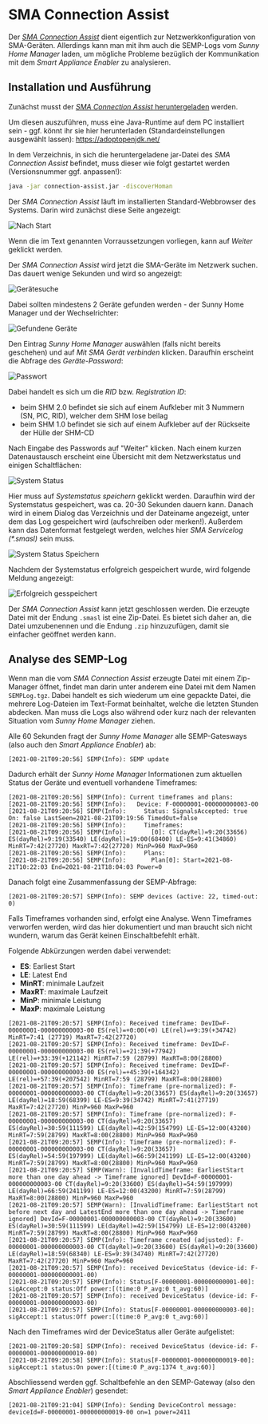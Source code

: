 # SMA Connection Assist

Der [*SMA Connection Assist*](https://www.sma.de/produkte/monitoring-control/sma-connection-assist.html) dient eigentlich zur Netzwerkkonfiguration von SMA-Geräten. Allerdings kann man mit ihm auch die SEMP-Logs vom *Sunny Home Manager* laden, um mögliche Probleme bezüglich der Kommunikation mit dem *Smart Appliance Enabler* zu analysieren.

## Installation und Ausführung

Zunächst musst der [*SMA Connection Assist* heruntergeladen](https://raw.githubusercontent.com/camueller/SmartApplianceEnabler/master/run/connection-assist.jar) werden.

Um diesen auszuführen, muss eine Java-Runtime auf dem PC installiert sein - ggf. könnt ihr sie hier herunterladen (Standardeinstellungen ausgewählt lassen): https://adoptopenjdk.net/

In dem Verzeichnis, in sich die heruntergeladene  jar-Datei des *SMA Connection Assist* befindet, muss dieser wie folgt gestartet werden (Versionsnummer ggf. anpassen!):
```bash
java -jar connection-assist.jar -discoverHoman
```

Der *SMA Connection Assist* läuft im installierten Standard-Webbrowser des Systems. Darin wird zunächst diese Seite angezeigt:

![Nach Start](../pics/ca/NachStart.png)

Wenn die im Text genannten Vorraussetzungen vorliegen, kann auf *Weiter* geklickt werden.

Der *SMA Connection Assist* wird jetzt die SMA-Geräte im Netzwerk suchen. Das dauert wenige Sekunden und wird so angezeigt:

![Gerätesuche](../pics/ca/Geraetesuche.png)

Dabei sollten mindestens 2 Geräte gefunden werden - der Sunny Home Manager und der Wechselrichter:

![Gefundene Geräte](../pics/ca/GefundeneGeraete.png)

Den Eintrag *Sunny Home Manager* auswählen (falls nicht bereits geschehen) und auf *Mit SMA Gerät verbinden* klicken. Daraufhin erscheint die Abfrage des *Geräte-Password*:

![Passwort](../pics/ca/Passwort.png)

Dabei handelt es sich um die *RID* bzw. *Registration ID*:
* beim SHM 2.0 befindet sie sich auf einem Aufkleber mit 3 Nummern (SN, PIC, RID), welcher dem SHM lose beilag
* beim SHM 1.0 befindet sie sich auf einem Aufkleber auf der Rückseite der Hülle der SHM-CD

Nach Eingabe des Passwords auf "Weiter" klicken. Nach einem kurzen Datenaustausch erscheint eine Übersicht mit dem Netzwerkstatus und einigen Schaltflächen:

![System Status](../pics/ca/SystemStatus.png)

Hier muss auf *Systemstatus speichern* geklickt werden. Daraufhin wird der Systemstatus gespeichert, was ca. 20-30 Sekunden dauern kann. Danach wird in einem Dialog das Verzeichnis und der Dateiname angezeigt, unter dem das Log gespeichert wird (aufschreiben oder merken!). Außerdem kann das Datenformat festgelegt werden, welches hier _SMA Servicelog (*.smasl)_ sein muss. 

![System Status Speichern](../pics/ca/SystemStatusSpeichern.png)

Nachdem der Systemstatus erfolgreich gespeichert wurde, wird folgende Meldung angezeigt:

![Erfolgreich gesspeichert](../pics/ca/ErfolgreichGespeichert.png)

Der *SMA Connection Assist* kann jetzt geschlossen werden. Die erzeugte Datei mit der Endung `.smasl` ist eine Zip-Datei. Es bietet sich daher an, die Datei umzubenennen und die Endung `.zip` hinzuzufügen, damit sie einfacher geöffnet werden kann.

## Analyse des SEMP-Log

Wenn man die vom *SMA Connection Assist* erzeugte Datei mit einem Zip-Manager öffnet, findet man darin unter anderem eine Datei mit dem Namen `SEMPLog.tgz`. Dabei handelt es sich wiederum um eine gepackte Datei, die mehrere Log-Dateien im Text-Format beinhaltet, welche die letzten Stunden abdecken. Man muss die Logs also während oder kurz nach der relevanten Situation vom *Sunny Home Manager* ziehen.

Alle 60 Sekunden fragt der *Sunny Home Manager* alle SEMP-Gatesways (also auch den *Smart Appliance Enabler*) ab:
```console
[2021-08-21T09:20:56] SEMP(Info): SEMP update
```

Dadurch erhält der *Sunny Home Manager* Informationen zum aktuellen Status der Geräte und eventuell vorhandene Timeframes:
```console
[2021-08-21T09:20:56] SEMP(Info): Current timeframes and plans: 
[2021-08-21T09:20:56] SEMP(Info):   Device: F-00000001-000000000003-00
[2021-08-21T09:20:56] SEMP(Info):     Status: SignalsAccepted: true On: false LastSeen=2021-08-21T09:19:56 TimedOut=false
[2021-08-21T09:20:56] SEMP(Info):     Timeframes: 
[2021-08-21T09:20:56] SEMP(Info):       [0]: CT(dayRel)=9:20(33656) ES(dayRel)=9:19(33540) LE(dayRel)=19:00(68400) LE-ES=9:41(34860) MinRT=7:42(27720) MaxRT=7:42(27720) MinP=960 MaxP=960
[2021-08-21T09:20:56] SEMP(Info):     Plans: 
[2021-08-21T09:20:56] SEMP(Info):       Plan[0]: Start=2021-08-21T10:22:03 End=2021-08-21T18:04:03 Power=0
```

Danach folgt eine Zusammenfassung der SEMP-Abfrage:
```console
[2021-08-21T09:20:57] SEMP(Info): SEMP devices (active: 22, timed-out: 0)
```

Falls Timeframes vorhanden sind, erfolgt eine Analyse. Wenn Timeframes verworfen werden, wird das hier dokumentiert und man braucht sich nicht wundern, warum das Gerät keinen Einschaltbefehlt erhält.

Folgende Abkürzungen werden dabei verwendet:
- **ES**: Earliest Start
- **LE**: Latest End
- **MinRT**: minimale Laufzeit
- **MaxRT**: maximale Laufzeit
- **MinP**: minimale Leistung
- **MaxP**: maximale Leistung
```console
[2021-08-21T09:20:57] SEMP(Info): Received timeframe: DevID=F-00000001-000000000003-00 ES(rel)=+0:00(+0) LE(rel)=+9:39(+34742) MinRT=7:41 (27719) MaxRT=7:42(27720)
[2021-08-21T09:20:57] SEMP(Info): Received timeframe: DevID=F-00000001-000000000003-00 ES(rel)=+21:39(+77942) LE(rel)=+33:39(+121142) MinRT=7:59 (28799) MaxRT=8:00(28800)
[2021-08-21T09:20:57] SEMP(Info): Received timeframe: DevID=F-00000001-000000000003-00 ES(rel)=+45:39(+164342) LE(rel)=+57:39(+207542) MinRT=7:59 (28799) MaxRT=8:00(28800)
[2021-08-21T09:20:57] SEMP(Info): Timeframe (pre-normalized): F-00000001-000000000003-00 CT(dayRel)=9:20(33657) ES(dayRel)=9:20(33657) LE(dayRel)=18:59(68399) LE-ES=9:39(34742) MinRT=7:41(27719) MaxRT=7:42(27720) MinP=960 MaxP=960
[2021-08-21T09:20:57] SEMP(Info): Timeframe (pre-normalized): F-00000001-000000000003-00 CT(dayRel)=9:20(33657) ES(dayRel)=30:59(111599) LE(dayRel)=42:59(154799) LE-ES=12:00(43200) MinRT=7:59(28799) MaxRT=8:00(28800) MinP=960 MaxP=960
[2021-08-21T09:20:57] SEMP(Info): Timeframe (pre-normalized): F-00000001-000000000003-00 CT(dayRel)=9:20(33657) ES(dayRel)=54:59(197999) LE(dayRel)=66:59(241199) LE-ES=12:00(43200) MinRT=7:59(28799) MaxRT=8:00(28800) MinP=960 MaxP=960
[2021-08-21T09:20:57] SEMP(Warn): [InvalidTimeframe: EarliestStart more than one day ahead -> Timeframe ignored] DevId=F-00000001-000000000003-00 CT(dayRel)=9:20(33600) ES(dayRel)=54:59(197999) LE(dayRel)=66:59(241199) LE-ES=12:00(43200) MinRT=7:59(28799) MaxRT=8:00(28800) MinP=960 MaxP=960
[2021-08-21T09:20:57] SEMP(Warn): [InvalidTimeframe: EarliestStart not before next day and LatestEnd more than one day ahead -> Timeframe ignored] DevId=F-00000001-000000000003-00 CT(dayRel)=9:20(33600) ES(dayRel)=30:59(111599) LE(dayRel)=42:59(154799) LE-ES=12:00(43200) MinRT=7:59(28799) MaxRT=8:00(28800) MinP=960 MaxP=960
[2021-08-21T09:20:57] SEMP(Info): Timeframe created (adjusted): F-00000001-000000000003-00 CT(dayRel)=9:20(33600) ES(dayRel)=9:20(33600) LE(dayRel)=18:59(68340) LE-ES=9:39(34740) MinRT=7:42(27720) MaxRT=7:42(27720) MinP=960 MaxP=960
[2021-08-21T09:20:57] SEMP(Info): received DeviceStatus (device-id: F-00000001-000000000001-00)
[2021-08-21T09:20:57] SEMP(Info): Status[F-00000001-000000000001-00]: sigAccept:0 status:Off power:[(time:0 P_avg:0 t_avg:60)]
[2021-08-21T09:20:57] SEMP(Info): received DeviceStatus (device-id: F-00000001-000000000003-00)
[2021-08-21T09:20:57] SEMP(Info): Status[F-00000001-000000000003-00]: sigAccept:1 status:Off power:[(time:0 P_avg:0 t_avg:60)]
```

Nach den Timeframes wird der DeviceStatus aller Geräte aufgelistet:
```console
[2021-08-21T09:20:58] SEMP(Info): received DeviceStatus (device-id: F-00000001-000000000019-00)
[2021-08-21T09:20:58] SEMP(Info): Status[F-00000001-000000000019-00]: sigAccept:1 status:On power:[(time:0 P_avg:1374 t_avg:60)]
```

Abschliessend werden ggf. Schaltbefehle an den SEMP-Gateway (also den *Smart Appliance Enabler*) gesendet:
```console
[2021-08-21T09:21:04] SEMP(Info): Sending DeviceControl message: deviceId=F-00000001-000000000019-00 on=1 power=2411
```